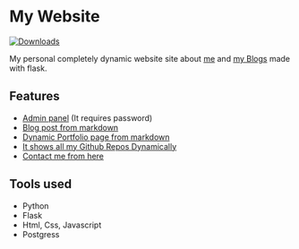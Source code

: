 # My Website

[![Downloads](https://img.shields.io/travis/yogeshwaran01/website/main.svg?logo=travis)](https://travis-ci.org/github/yogeshwaran01/website/)

My personal completely dynamic website site about [me](https://yogeshwaran01.herokuapp.com/) and [my Blogs](https://yogeshwaran01.herokuapp.com/posts) made with flask.

## Features

- [Admin panel](https://yogeshwaran01.herokuapp.com/admin) (It requires password)
- [Blog post from markdown](https://yogeshwaran01.herokuapp.com/posts)
- [Dynamic Portfolio page from markdown](https://yogeshwaran01.herokuapp.com/)
- [It shows all my Github Repos Dynamically](https://yogeshwaran01.herokuapp.com/projects)
- [Contact me from here](https://yogeshwaran01.herokuapp.com/contact)

## Tools used

- Python
- Flask
- Html, Css, Javascript
- Postgress
